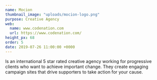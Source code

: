 ```yaml
---
name: Mocion
thumbnail_image: "uploads/mocion-logo.png"
purpose: Creative Agency
web:
  name: www.codenation.com
  url: https://www.codenation.com/
height_px: 68
order: 5
date: 2019-07-26 11:00:00 +0000
---
```

Is an international 5 star rated creative agency working for progressive clients who want to achieve important change. They create engaging campaign sites that drive supporters to take action for your cause.